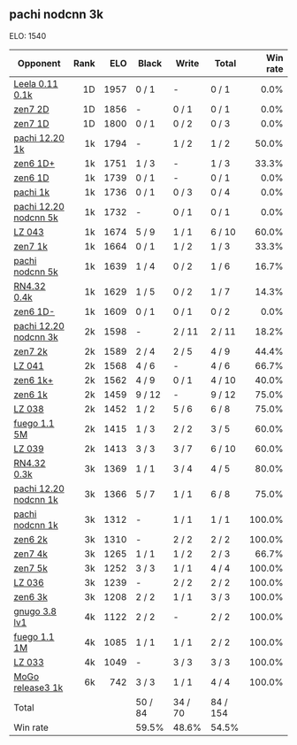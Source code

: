 ## pachi nodcnn 3k ##

ELO: 1540

Opponent | Rank | ELO | Black | Write | Total | Win rate
---------|-----:|----:|-------|-------|-------|-------:
[Leela 0.11 0.1k](Leela%200.11%200.1k.md) | 1D | 1957 | 0 / 1 | - | 0 / 1 | 0.0%
[zen7 2D](zen7%202D.md) | 1D | 1856 | - | 0 / 1 | 0 / 1 | 0.0%
[zen7 1D](zen7%201D.md) | 1D | 1800 | 0 / 1 | 0 / 2 | 0 / 3 | 0.0%
[pachi 12.20 1k](pachi%2012.20%201k.md) | 1k | 1794 | - | 1 / 2 | 1 / 2 | 50.0%
[zen6 1D+](zen6%201D+.md) | 1k | 1751 | 1 / 3 | - | 1 / 3 | 33.3%
[zen6 1D](zen6%201D.md) | 1k | 1739 | 0 / 1 | - | 0 / 1 | 0.0%
[pachi 1k](pachi%201k.md) | 1k | 1736 | 0 / 1 | 0 / 3 | 0 / 4 | 0.0%
[pachi 12.20 nodcnn 5k](pachi%2012.20%20nodcnn%205k.md) | 1k | 1732 | - | 0 / 1 | 0 / 1 | 0.0%
[LZ 043](LZ%20043.md) | 1k | 1674 | 5 / 9 | 1 / 1 | 6 / 10 | 60.0%
[zen7 1k](zen7%201k.md) | 1k | 1664 | 0 / 1 | 1 / 2 | 1 / 3 | 33.3%
[pachi nodcnn 5k](pachi%20nodcnn%205k.md) | 1k | 1639 | 1 / 4 | 0 / 2 | 1 / 6 | 16.7%
[RN4.32 0.4k](RN4.32%200.4k.md) | 1k | 1629 | 1 / 5 | 0 / 2 | 1 / 7 | 14.3%
[zen6 1D-](zen6%201D-.md) | 1k | 1609 | 0 / 1 | 0 / 1 | 0 / 2 | 0.0%
[pachi 12.20 nodcnn 3k](pachi%2012.20%20nodcnn%203k.md) | 2k | 1598 | - | 2 / 11 | 2 / 11 | 18.2%
[zen7 2k](zen7%202k.md) | 2k | 1589 | 2 / 4 | 2 / 5 | 4 / 9 | 44.4%
[LZ 041](LZ%20041.md) | 2k | 1568 | 4 / 6 | - | 4 / 6 | 66.7%
[zen6 1k+](zen6%201k+.md) | 2k | 1562 | 4 / 9 | 0 / 1 | 4 / 10 | 40.0%
[zen6 1k](zen6%201k.md) | 2k | 1459 | 9 / 12 | - | 9 / 12 | 75.0%
[LZ 038](LZ%20038.md) | 2k | 1452 | 1 / 2 | 5 / 6 | 6 / 8 | 75.0%
[fuego 1.1 5M](fuego%201.1%205M.md) | 2k | 1415 | 1 / 3 | 2 / 2 | 3 / 5 | 60.0%
[LZ 039](LZ%20039.md) | 2k | 1413 | 3 / 3 | 3 / 7 | 6 / 10 | 60.0%
[RN4.32 0.3k](RN4.32%200.3k.md) | 3k | 1369 | 1 / 1 | 3 / 4 | 4 / 5 | 80.0%
[pachi 12.20 nodcnn 1k](pachi%2012.20%20nodcnn%201k.md) | 3k | 1366 | 5 / 7 | 1 / 1 | 6 / 8 | 75.0%
[pachi nodcnn 1k](pachi%20nodcnn%201k.md) | 3k | 1312 | - | 1 / 1 | 1 / 1 | 100.0%
[zen6 2k](zen6%202k.md) | 3k | 1310 | - | 2 / 2 | 2 / 2 | 100.0%
[zen7 4k](zen7%204k.md) | 3k | 1265 | 1 / 1 | 1 / 2 | 2 / 3 | 66.7%
[zen7 5k](zen7%205k.md) | 3k | 1252 | 3 / 3 | 1 / 1 | 4 / 4 | 100.0%
[LZ 036](LZ%20036.md) | 3k | 1239 | - | 2 / 2 | 2 / 2 | 100.0%
[zen6 3k](zen6%203k.md) | 3k | 1208 | 2 / 2 | 1 / 1 | 3 / 3 | 100.0%
[gnugo 3.8 lv1](gnugo%203.8%20lv1.md) | 4k | 1122 | 2 / 2 | - | 2 / 2 | 100.0%
[fuego 1.1 1M](fuego%201.1%201M.md) | 4k | 1085 | 1 / 1 | 1 / 1 | 2 / 2 | 100.0%
[LZ 033](LZ%20033.md) | 4k | 1049 | - | 3 / 3 | 3 / 3 | 100.0%
[MoGo release3 1k](MoGo%20release3%201k.md) | 6k | 742 | 3 / 3 | 1 / 1 | 4 / 4 | 100.0%
Total | | | 50 / 84 | 34 / 70 | 84 / 154 | 
Win rate| | | 59.5% | 48.6% | 54.5% | 
